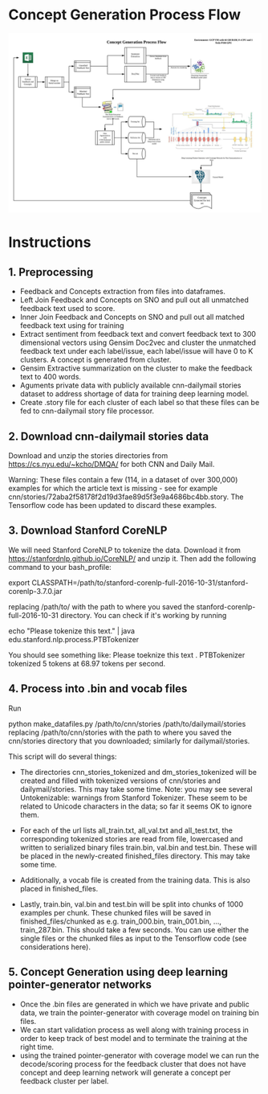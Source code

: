 # Concept Generation Process Flow

![alt text](https://github.com/pnagula/Concept_Generation/blob/master/Concept_Generation.jpeg)

# Instructions
## 1. Preprocessing
* Feedback and Concepts extraction from files into dataframes.
* Left Join Feedback and Concepts on SNO and pull out all unmatched feedback text used to score.
* Inner Join Feedback and Concepts on SNO and pull out all matched feedback text using for training
* Extract sentiment from feedback text and convert feedback text to 300 dimensional vectors using Gensim Doc2vec and cluster the unmatched feedback text under each label/issue, each label/issue will have 0 to K clusters. A concept is generated from cluster.
* Gensim Extractive summarization on the cluster to make the feedback text to 400 words.
* Aguments private data with publicly available cnn-dailymail stories dataset to address shortage of data for training deep learning model.
* Create .story file for each cluster of each label so that these files can be fed to cnn-dailymail story file processor.


## 2. Download cnn-dailymail stories data
Download and unzip the stories directories from https://cs.nyu.edu/~kcho/DMQA/ for both CNN and Daily Mail.

Warning: These files contain a few (114, in a dataset of over 300,000) examples for which the article text is missing - see for example cnn/stories/72aba2f58178f2d19d3fae89d5f3e9a4686bc4bb.story. The Tensorflow code has been updated to discard these examples.

## 3. Download Stanford CoreNLP
We will need Stanford CoreNLP to tokenize the data. Download it from https://stanfordnlp.github.io/CoreNLP/ and unzip it. Then add the following command to your bash_profile:

export CLASSPATH=/path/to/stanford-corenlp-full-2016-10-31/stanford-corenlp-3.7.0.jar

replacing /path/to/ with the path to where you saved the stanford-corenlp-full-2016-10-31 directory. You can check if it's working by running

echo "Please tokenize this text." | java edu.stanford.nlp.process.PTBTokenizer

You should see something like:
Please
toeknize
this
text
.
PTBTokenizer tokenized 5 tokens at 68.97 tokens per second.

## 4. Process into .bin and vocab files
Run

python make_datafiles.py /path/to/cnn/stories /path/to/dailymail/stories
replacing /path/to/cnn/stories with the path to where you saved the cnn/stories directory that you downloaded; similarly for dailymail/stories.

This script will do several things:

* The directories cnn_stories_tokenized and dm_stories_tokenized will be created and filled with tokenized versions of cnn/stories and dailymail/stories. This may take some time. Note: you may see several Untokenizable: warnings from Stanford Tokenizer. These seem to be related to Unicode characters in the data; so far it seems OK to ignore them.

* For each of the url lists all_train.txt, all_val.txt and all_test.txt, the corresponding tokenized stories are read from file, lowercased and written to serialized binary files train.bin, val.bin and test.bin. These will be placed in the newly-created finished_files directory. This may take some time.

* Additionally, a vocab file is created from the training data. This is also placed in finished_files.

* Lastly, train.bin, val.bin and test.bin will be split into chunks of 1000 examples per chunk. These chunked files will be saved in finished_files/chunked as e.g. train_000.bin, train_001.bin, ..., train_287.bin. This should take a few seconds. You can use either the single files or the chunked files as input to the Tensorflow code (see considerations here).

## 5. Concept Generation using deep learning pointer-generator networks
* Once the .bin files are generated in which we have private and public data, we train the pointer-generator with coverage model on training bin files.
* We can start validation process as well along with training process in order to keep track of best model and to terminate the training at the right time.
* using the trained pointer-generator with coverage model we can run the decode/scoring process for the feedback cluster that does not have concept and deep learning network will generate a concept per feedback cluster per label.
